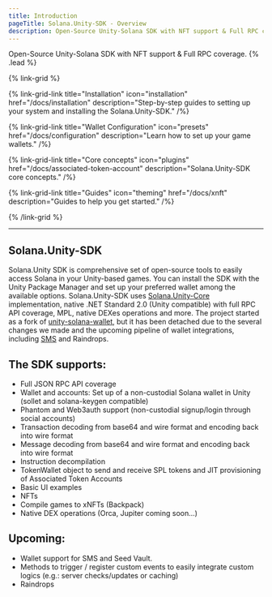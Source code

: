 ```yaml
---
title: Introduction
pageTitle: Solana.Unity-SDK - Overview
description: Open-Source Unity-Solana SDK with NFT support & Full RPC coverage.
---
```


Open-Source Unity-Solana SDK with NFT support & Full RPC coverage. {% .lead %}

{% link-grid %}

{% link-grid-link title="Installation" icon="installation" href="/docs/installation" description="Step-by-step guides to setting up your system and installing the Solana.Unity-SDK." /%}

{% link-grid-link title="Wallet Configuration" icon="presets" href="/docs/configuration" description="Learn how to set up your game wallets." /%}

{% link-grid-link title="Core concepts" icon="plugins" href="/docs/associated-token-account" description="Solana.Unity-SDK core concepts." /%}

{% link-grid-link title="Guides" icon="theming" href="/docs/xnft" description="Guides to help you get started." /%}

{% /link-grid %}

---

## Solana.Unity-SDK

Solana.Unity SDK is comprehensive set of open-source tools to easily access Solana in your Unity-based games.
You can install the SDK with the Unity Package Manager and set up your preferred wallet among the available options.
Solana.Unity-SDK uses [Solana.Unity-Core](https://github.com/garbles-labs/Solana.Unity-Core) implementation, native .NET Standard 2.0 (Unity compatible) with full RPC API coverage, MPL, native DEXes operations and more.
The project started as a fork of [unity-solana-wallet](https://github.com/allartprotocol/unity-solana-wallet), but it has been detached due to the several changes we made and the upcoming pipeline of wallet integrations, including [SMS](https://github.com/solana-mobile/solana-mobile-stack-sdk) and Raindrops. 

## The SDK supports:
- Full JSON RPC API coverage
- Wallet and accounts: Set up of a non-custodial Solana wallet in Unity (sollet and solana-keygen compatible)
- Phantom and Web3auth support (non-custodial signup/login through social accounts)
- Transaction decoding from base64 and wire format and encoding back into wire format
- Message decoding from base64 and wire format and encoding back into wire format
- Instruction decompilation
- TokenWallet object to send and receive SPL tokens and JIT provisioning of Associated Token Accounts
- Basic UI examples
- NFTs
- Compile games to xNFTs (Backpack)
- Native DEX operations (Orca, Jupiter coming soon...)

## Upcoming:
- Wallet support for SMS and Seed Vault.
- Methods to trigger / register custom events to easily integrate custom logics (e.g.: server checks/updates or caching)
- Raindrops
